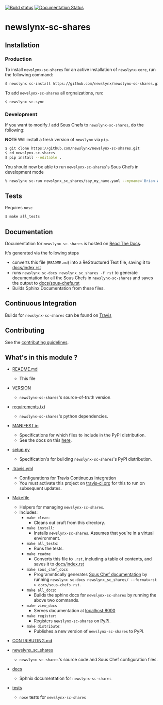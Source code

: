 [![Build status](https://travis-ci.org/newslynx/newslynx-sc-shares.svg)](https://travis-ci.org/newslynx/newslynx-sc-shares) [![Documentation Status](https://readthedocs.org/projects/newslynx-sc-shares/badge/?version=latest)](https://readthedocs.org/projects/newslynx-sc-shares/?badge=latest)

newslynx-sc-shares
==========================================================================================



## Installation

### Production

To install `newslynx-sc-shares` for an active installation of `newslynx-core`, run the following command:

```bash
$ newslynx sc-install https://github.com/newslynx/newslynx-sc-shares.git
```

To add `newslynx-sc-shares` all orgnaizations, run:

```bash
$ newslynx sc-sync
```

### Development 

If you want to modify / add Sous Chefs to `newslynx-sc-shares`, do the following:

**NOTE** Will install a fresh version of `newslynx` via `pip`.

```bash
$ git clone https://github.com/newslynx/newslynx-sc-shares.git
$ cd newslynx-sc-shares
$ pip install --editable .
```

You should now be able to run `newslynx-sc-shares`'s Sous Chefs in development mode

```bash 
% newslynx sc-run newslynx_sc_shares/say_my_name.yaml --myname='Brian Abelson'
```

## Tests

Requires `nose`

```bash
$ make all_tests
```

## Documentation

Documentation for `newslynx-sc-shares` is hosted on [Read The Docs](http://newslynx-sc-shares.readthedocs.org/).

It's generated via the following steps

* converts this file (`README.md`) into a ReStructured Text file, saving it to [docs/index.rst](https://github.com/newslynx/newslynx-sc-shares/blob/master/docs/index.rst)
* runs `newslynx sc-docs newslynx_sc_shares -f rst` to generate documentation for all the Sous Chefs in `newslynx-sc-shares` and saves the output to [docs/sous-chefs.rst](https://github.com/newslynx/newslynx-sc-shares/blob/master/docs/sous-chefs.rst)
* Builds Sphinx Documentation from these files.


## Continuous Integration

Builds for `newslynx-sc-shares` can be found on [Travis](https://travis-ci.org/newslynx/newslynx-sc-shares)

## Contributing

See the [contributing guidelines](https://github.com/newslynx/newslynx-sc-shares/blob/master/CONTRIBUTING.md).


## What's in this module ?

- [README.md](https://github.com/newslynx/newslynx-sc-shares/blob/master/README.md)
	* This file 

- [VERSION](https://github.com/newslynx/newslynx-sc-shares/blob/master/VERSION)
	* `newslynx-sc-shares`'s source-of-truth version.

- [requirements.txt](https://github.com/newslynx/newslynx-sc-shares/blob/master/requirements.txt)
	* `newslynx-sc-shares`'s python dependencies.

- [MANIFEST.in](https://github.com/newslynx/newslynx-sc-shares/blob/master/MANIFEST.in)
	* Specifications for which files to include in the PyPI distribution.
	* See the docs on this [here](https://docs.python.org/2/distutils/sourcedist.html#specifying-the-files-to-distribute).

- [setup.py](https://github.com/newslynx/newslynx-sc-shares/blob/master/setup.py)
	* Specification's for building `newslynx-sc-shares`'s PyPI distribution.

- [.travis.yml](https://github.com/newslynx/newslynx-sc-shares/blob/master/.travis.yml)
	* Configurations for Travis Continuous Integration
	* You must activate this project on [travis-ci.org](https://github.com/newslynx/newslynx-sc-shares/blob/master/http://travis-ci.org/) for this to run on subsequent updates.

- [Makefile](https://github.com/newslynx/newslynx-sc-shares/blob/master/Makefile)
	* Helpers for managing `newslynx-sc-shares`.
	* Includes:
		- `make clean`: 
			* Cleans out cruft from this directory.
		- `make install`: 
			* Installs `newslynx-sc-shares`. Assumes that you're in a virtual environment.
		- `make all_tests`: 
			* Runs the tests.
		- `make readme`
			* Converts this file to `.rst`, including a table of contents, and saves it to [docs/index.rst](https://github.com/newslynx/newslynx-sc-shares/blob/master/docs/index.rst)
		- `make sous_chef_docs`
			* Programmtically generates [Sous Chef documentation](https://github.com/newslynx/newslynx-sc-shares/blob/master/docs/sous-chefs.rst) by running `newslynx sc-docs newslynx_sc_shares/ --format=rst > docs/sous-chefs.rst`.
		- `make all_docs`: 
			* Builds the sphinx docs for `newslynx-sc-shares` by running the above two commands.
		- `make view_docs`
			* Serves documentation at [localhost:8000](http://localhost:8000)
		- `make register`: 
			* Registers `newslynx-sc-shares` on [PyPI](https://pypi.python.org/pypi).
		- `make distribute`: 
			* Publishes a new version of `newslynx-sc-shares` to PyPI.

- [CONTRIBUTING.md](https://github.com/newslynx/newslynx-sc-shares/blob/master/CONTRIBUTING.md)

- [newslynx_sc_shares](https://github.com/newslynx/newslynx-sc-shares/blob/master/newslynx_sc_shares/)
	* `newslynx-sc-shares`'s source code and Sous Chef configuration files.

- [docs](https://github.com/newslynx/newslynx-sc-shares/blob/master/docs/)
	* Sphnix documentation for `newslynx-sc-shares`

- [tests](https://github.com/newslynx/newslynx-sc-shares/blob/master/tests/)
	* `nose` tests for `newslynx-sc-shares`

